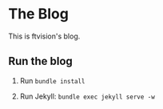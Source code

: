 # The Blog

This is ftvision's blog.

## Run the blog

1. Run `bundle install`

1. Run Jekyll: `bundle exec jekyll serve -w`
